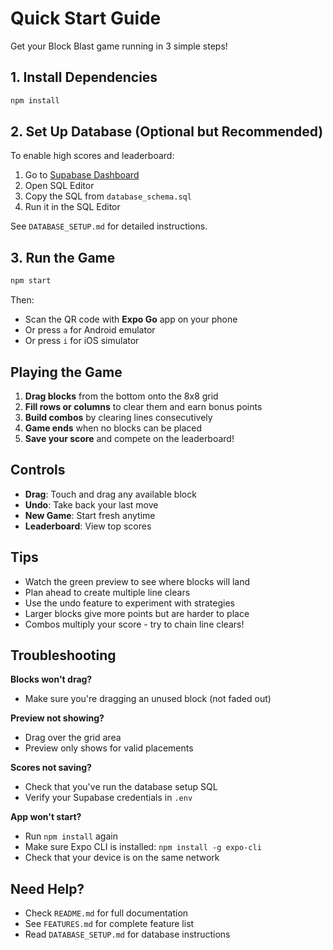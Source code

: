 # Quick Start Guide

Get your Block Blast game running in 3 simple steps!

## 1. Install Dependencies

```bash
npm install
```

## 2. Set Up Database (Optional but Recommended)

To enable high scores and leaderboard:

1. Go to [Supabase Dashboard](https://app.supabase.com)
2. Open SQL Editor
3. Copy the SQL from `database_schema.sql`
4. Run it in the SQL Editor

See `DATABASE_SETUP.md` for detailed instructions.

## 3. Run the Game

```bash
npm start
```

Then:
- Scan the QR code with **Expo Go** app on your phone
- Or press `a` for Android emulator
- Or press `i` for iOS simulator

## Playing the Game

1. **Drag blocks** from the bottom onto the 8x8 grid
2. **Fill rows or columns** to clear them and earn bonus points
3. **Build combos** by clearing lines consecutively
4. **Game ends** when no blocks can be placed
5. **Save your score** and compete on the leaderboard!

## Controls

- **Drag**: Touch and drag any available block
- **Undo**: Take back your last move
- **New Game**: Start fresh anytime
- **Leaderboard**: View top scores

## Tips

- Watch the green preview to see where blocks will land
- Plan ahead to create multiple line clears
- Use the undo feature to experiment with strategies
- Larger blocks give more points but are harder to place
- Combos multiply your score - try to chain line clears!

## Troubleshooting

**Blocks won't drag?**
- Make sure you're dragging an unused block (not faded out)

**Preview not showing?**
- Drag over the grid area
- Preview only shows for valid placements

**Scores not saving?**
- Check that you've run the database setup SQL
- Verify your Supabase credentials in `.env`

**App won't start?**
- Run `npm install` again
- Make sure Expo CLI is installed: `npm install -g expo-cli`
- Check that your device is on the same network

## Need Help?

- Check `README.md` for full documentation
- See `FEATURES.md` for complete feature list
- Read `DATABASE_SETUP.md` for database instructions
